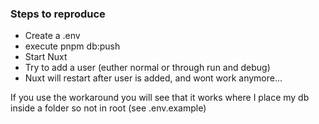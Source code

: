 ### Steps to reproduce

- Create a .env
- execute pnpm db:push
- Start Nuxt
- Try to add a user (euther normal or through run and debug)
- Nuxt will restart after user is added, and wont work anymore...


If you use the workaround you will see that it works where I place my db inside a folder so not in root (see .env.example)
